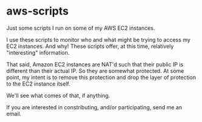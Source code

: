 aws-scripts
===========

Just some scripts I run on some of my AWS EC2 instances.

I use these scripts to monitor who and what might be trying to access my EC2 instances.
And why!  These scripts offer, at this time, relatively "interesting" information.

That said, Amazon EC2 instances are NAT'd such that their public IP is different than their
actual IP.  So they are somewhat protected.   At some point, my intent is to remove this protection and 
drop the layer of protection to the EC2 instance itself.

We'll see what comes of that, if anything.

If you are interested in constributing, and/or participating, send me an email.
